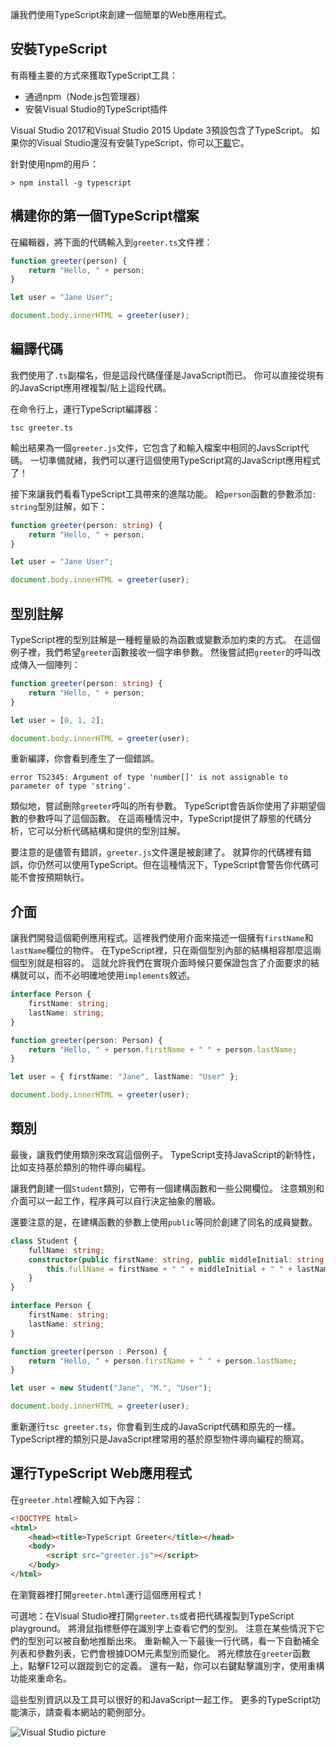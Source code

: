 讓我們使用TypeScript來創建一個簡單的Web應用程式。

## 安裝TypeScript

有兩種主要的方式來獲取TypeScript工具：

* 通過npm（Node.js包管理器）
* 安裝Visual Studio的TypeScript插件

Visual Studio 2017和Visual Studio 2015 Update 3預設包含了TypeScript。
如果你的Visual Studio還沒有安裝TypeScript，你可以[下載](/#download-links)它。

針對使用npm的用戶：

```shell
> npm install -g typescript
```

## 構建你的第一個TypeScript檔案

在編輯器，將下面的代碼輸入到`greeter.ts`文件裡：

```ts
function greeter(person) {
    return "Hello, " + person;
}

let user = "Jane User";

document.body.innerHTML = greeter(user);
```

## 編譯代碼

我們使用了`.ts`副檔名，但是這段代碼僅僅是JavaScript而已。
你可以直接從現有的JavaScript應用裡複製/貼上這段代碼。

在命令行上，運行TypeScript編譯器：

```shell
tsc greeter.ts
```

輸出結果為一個`greeter.js`文件，它包含了和輸入檔案中相同的JavsScript代碼。
一切準備就緒，我們可以運行這個使用TypeScript寫的JavaScript應用程式了！

接下來讓我們看看TypeScript工具帶來的進階功能。
給`person`函數的參數添加`: string`型別註解，如下：

```ts
function greeter(person: string) {
    return "Hello, " + person;
}

let user = "Jane User";

document.body.innerHTML = greeter(user);
```

## 型別註解

TypeScript裡的型別註解是一種輕量級的為函數或變數添加約束的方式。
在這個例子裡，我們希望`greeter`函數接收一個字串參數。
然後嘗試把`greeter`的呼叫改成傳入一個陣列：

```ts
function greeter(person: string) {
    return "Hello, " + person;
}

let user = [0, 1, 2];

document.body.innerHTML = greeter(user);
```

重新編譯，你會看到產生了一個錯誤。

```shell
error TS2345: Argument of type 'number[]' is not assignable to parameter of type 'string'.
```

類似地，嘗試刪除`greeter`呼叫的所有參數。
TypeScript會告訴你使用了非期望個數的參數呼叫了這個函數。
在這兩種情況中，TypeScript提供了靜態的代碼分析，它可以分析代碼結構和提供的型別註解。

要注意的是儘管有錯誤，`greeter.js`文件還是被創建了。
就算你的代碼裡有錯誤，你仍然可以使用TypeScript。但在這種情況下，TypeScript會警告你代碼可能不會按預期執行。

## 介面

讓我們開發這個範例應用程式。這裡我們使用介面來描述一個擁有`firstName`和`lastName`欄位的物件。
在TypeScript裡，只在兩個型別內部的結構相容那麼這兩個型別就是相容的。
這就允許我們在實現介面時候只要保證包含了介面要求的結構就可以，而不必明確地使用`implements`敘述。

```ts
interface Person {
    firstName: string;
    lastName: string;
}

function greeter(person: Person) {
    return "Hello, " + person.firstName + " " + person.lastName;
}

let user = { firstName: "Jane", lastName: "User" };

document.body.innerHTML = greeter(user);
```

## 類別

最後，讓我們使用類別來改寫這個例子。
TypeScript支持JavaScript的新特性，比如支持基於類別的物件導向編程。

讓我們創建一個`Student`類別，它帶有一個建構函數和一些公開欄位。
注意類別和介面可以一起工作，程序員可以自行決定抽象的層級。

還要注意的是，在建構函數的參數上使用`public`等同於創建了同名的成員變數。

```ts
class Student {
    fullName: string;
    constructor(public firstName: string, public middleInitial: string, public lastName: string) {
        this.fullName = firstName + " " + middleInitial + " " + lastName;
    }
}

interface Person {
    firstName: string;
    lastName: string;
}

function greeter(person : Person) {
    return "Hello, " + person.firstName + " " + person.lastName;
}

let user = new Student("Jane", "M.", "User");

document.body.innerHTML = greeter(user);
```

重新運行`tsc greeter.ts`，你會看到生成的JavaScript代碼和原先的一樣。
TypeScript裡的類別只是JavaScript裡常用的基於原型物件導向編程的簡寫。

## 運行TypeScript Web應用程式

在`greeter.html`裡輸入如下內容：

```html
<!DOCTYPE html>
<html>
    <head><title>TypeScript Greeter</title></head>
    <body>
        <script src="greeter.js"></script>
    </body>
</html>
```

在瀏覽器裡打開`greeter.html`運行這個應用程式！

可選地：在Visual Studio裡打開`greeter.ts`或者把代碼複製到TypeScript playground。
將滑鼠指標懸停在識別字上查看它們的型別。
注意在某些情況下它們的型別可以被自動地推斷出來。
重新輸入一下最後一行代碼，看一下自動補全列表和參數列表，它們會根據DOM元素型別而變化。
將光標放在`greeter`函數上，點擊F12可以跟蹤到它的定義。
還有一點，你可以右鍵點擊識別字，使用重構功能來重命名。

這些型別資訊以及工具可以很好的和JavaScript一起工作。
更多的TypeScript功能演示，請查看本網站的範例部分。

![Visual Studio picture](https://www.typescriptlang.org/assets/images/docs/greet_person.png)
